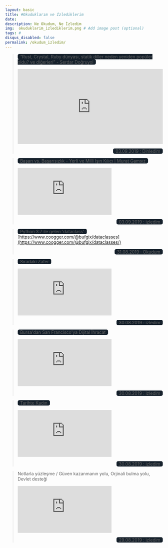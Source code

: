 ```yaml
---
layout: basic
title: #Okuduklarım ve İzlediklerim
date: 
description: Ne Okudum, Ne İzledim
img:  okuduklarim_izlediklerim.png # Add image post (optional)
tags: # 
disqus_disabled: false
permalink: /okudum_izledim/
---
```

> <span style="background-color: #15202b; border-radius: 5px 5px 5px 5px"> &nbsp;  “Rust, Crystal, Ruby dünyası, statik diller neden yeniden popüler oldu? ve diğerleri” - Serdar Doğruyol  &nbsp;</span>
> <iframe title="kodpod" id="multi_iframe" style="border: none;" scrolling="no" allowfullscreen="" src="https://www.podbean.com/media/player/multi?playlist=http%3A%2F%2Fplaylist.podbean.com%2F5419739%2Fplaylist_multi.xml&vjs=1&size=315&share=1&fonts=Helvetica&auto=0&download=1&skin=0" width="100%" height="240"></iframe>
> <p align="right"><span style="background-color: #15202b; border-radius: 5px 5px 5px 5px"> &nbsp; 03.09.2019 : Dinledim &nbsp;</span></p>


> <span style="background-color: #15202b; border-radius: 5px 5px 5px 5px"> &nbsp; Başarı vs. Başarısızlık - Yerli ve Milli Işın Kılıcı | Murat Gamsız  &nbsp;</span>   
> <div class="container-youtube">
> <iframe src="https://www.youtube.com/embed/VWyVA8nSFtg" 
> frameborder="0" allowfullscreen class="video"></iframe></div>
> <p align="right"><span style="background-color: #15202b; border-radius: 5px 5px 5px 5px"> &nbsp; 03.09.2019 : izledim &nbsp;</span></p>
 

> <span style="background-color: #15202b; border-radius: 5px 5px 5px 5px"> &nbsp; Python 3.7 ile gelen 'dataclass'  &nbsp;</span>   
> [https://www.coogger.com/@bufgix/dataclasses](https://www.coogger.com/@bufgix/dataclasses/)
> <p align="right"><span style="background-color: #15202b; border-radius: 5px 5px 5px 5px"> &nbsp; 31.08.2019 : Okudum &nbsp;</span></p>


> <span style="background-color: #15202b; border-radius: 5px 5px 5px 5px"> &nbsp; Sıradaki Zafer  &nbsp;</span>   
> <div class="container-youtube">
> <iframe src="https://www.youtube.com/embed/ma0gtwu8NUk" 
> frameborder="0" allowfullscreen class="video"></iframe></div>
> <p align="right"><span style="background-color: #15202b; border-radius: 5px 5px 5px 5px"> &nbsp; 30.08.2019 : izledim &nbsp;</span></p>



> <span style="background-color: #15202b; border-radius: 5px 5px 5px 5px"> &nbsp; Bursa'dan San Francisco'ya Dijital İhracat  &nbsp;</span>   
> <div class="container-youtube">
> <iframe src="https://www.youtube.com/embed/1biG0aM5tuM" 
> frameborder="0" allowfullscreen class="video"></iframe></div>
> <p align="right"><span style="background-color: #15202b; border-radius: 5px 5px 5px 5px"> &nbsp; 30.08.2019 : izledim &nbsp;</span></p>



> <span style="background-color: #15202b; border-radius: 5px 5px 5px 5px"> &nbsp; Tarihte Kadın  &nbsp;</span>   
> <div class="container-youtube">
> <iframe src="https://www.youtube.com/embed/n_2XaJcW7WM" 
> frameborder="0" allowfullscreen class="video"></iframe> </div>
> <p align="right"><span style="background-color: #15202b; border-radius: 5px 5px 5px 5px"> &nbsp; 30.08.2019 : izledim &nbsp;</span></p>



> Notlarla yüzleşme / Güven kazanmanın yolu, Orjinali bulma yolu, Devlet desteği
> <div class="container-youtube">
> <iframe src="https://www.youtube.com/embed/8iwAmGbP2JI" 
> frameborder="0" allowfullscreen class="video"></iframe></div>
> <p align="right"><span style="background-color: #15202b; border-radius: 5px 5px 5px 5px"> &nbsp; 29.08.2019 : izledim &nbsp;</span></p>

